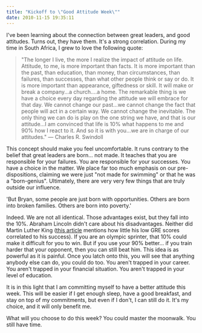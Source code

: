 ```yaml
---
title: "Kickoff to \"Good Attitude Week\""
date: 2010-11-15 19:35:11
---
```


I've been learning about the connection between great leaders, and good attitudes. Turns out, they have them. It's a strong correlation. During my time in South Africa, I grew to love the following quote:

> "The longer I live, the more I realize the impact of attitude on life. Attitude, to me, is more important than facts. It is more important than the past, than education, than money, than circumstances, than failures, than successes, than what other people think or say or do. It is more important than appearance, giftedness or skill. It will make or break a company...a church....a home. The remarkable thing is we have a choice every day regarding the attitude we will embrace for that day. We cannot change our past...we cannot change the fact that people will act in a certain way. We cannot change the inevitable. The only thing we can do is play on the one string we have, and that is our attitude...I am convinced that life is 10% what happens to me and 90% how I react to it. And so it is with you...we are in charge of our attitudes." — Charles R. Swindoll

This concept should make you feel uncomfortable. It runs contrary to the belief that great leaders are born... not made. It teaches that you are responsible for your failures. You are responsible for your successes. You have a choice in the matter. We place far too much emphasis on our pre-dispositions, claiming we were just "not made for swimming" or that he was a "born-genius". Ultimately, there are very very few things that are truly outside our influence.

'But Bryan, some people are just born with opportunities. Others are born into broken families. Others are born into poverty.'

Indeed. We are not all identical. Those advantages exist, but they fall into the 10%. Abraham Lincoln didn't care about his disadvantages. Neither did Martin Luther King ([this article][1] mentions how little his low GRE scores correlated to his success). If you are an olympic sprinter, that 10% could make it difficult for you to win. But if you use your 90% better... if you train harder that your opponent, then you can still beat him. This idea is as powerful as it is painful. Once you latch onto this, you will see that anything anybody else can do, you could do too. You aren't trapped in your career. You aren't trapped in your financial situation. You aren't trapped in your level of education.

 [1]: http://www.nytimes.com/1997/11/08/us/dividing-lines-special-report-colleges-look-for-answers-racial-gaps-testing.html

It is in this light that I am committing myself to have a better attitude this week. This will be easier if I get enough sleep, have a good breakfast, and stay on top of my commitments, but even if I don't, I can still do it. It's my choice, and it will only benefit me.

What will you choose to do this week? You could master the moonwalk. You still have time.
